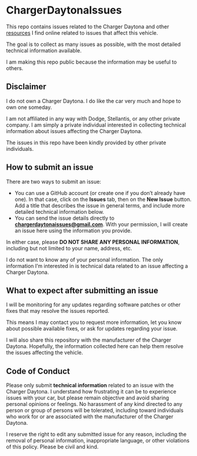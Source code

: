 # ChargerDaytonaIssues

This repo contains issues related to the Charger Daytona and other [resources](https://github.com/tigertheissuetracker/ChargerDaytonaIssues/wiki/Resources) I find online related to issues that affect this vehicle.

The goal is to collect as many issues as possible, with the most detailed technical information available.

I am making this repo public because the information may be useful to others.

## Disclaimer

I do not own a Charger Daytona. I do like the car very much and hope to own one someday.

I am not affiliated in any way with Dodge, Stellantis, or any other private company.
I am simply a private individual interested in collecting technical information about issues affecting the Charger Daytona.

The issues in this repo have been kindly provided by other private individuals.

## How to submit an issue

There are two ways to submit an issue:

- You can use a GitHub account (or create one if you don’t already have one). In that case, click on the **Issues** tab, then on the **New Issue** button. Add a title that describes the issue in general terms, and include more detailed technical information below.
- You can send the issue details directly to **chargerdaytonaissues@gmail.com**. With your permission, I will create an issue here using the information you provide.

In either case, please **DO NOT SHARE ANY PERSONAL INFORMATION**, including but not limited to your name, address, etc.

I do not want to know any of your personal information. The only information I’m interested in is technical data related to an issue affecting a Charger Daytona.

## What to expect after submitting an issue

I will be monitoring for any updates regarding software patches or other fixes that may resolve the issues reported.

This means I may contact you to request more information, let you know about possible available fixes, or ask for updates regarding your issue.

I will also share this repository with the manufacturer of the Charger Daytona. Hopefully, the information collected here can help them resolve the issues affecting the vehicle.

## Code of Conduct

Please only submit **technical information** related to an issue with the Charger Daytona. I understand how frustrating it can be to experience issues with your car, but please remain objective and avoid sharing personal opinions or feelings. No harassment of any kind directed to any person or group of persons will be tolerated, including toward individuals who work for or are associated with the manufacturer of the Charger Daytona.

I reserve the right to edit any submitted issue for any reason, including the removal of personal information, inappropriate language, or other violations of this policy. Please be civil and kind.
